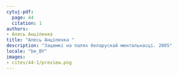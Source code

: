```yaml
---
cytuj-pdf:
  page: 44
  citation: 1
authors:
- Алесь Анціпенка 
title: "Алесь Анціпенка "
description: "Зацемкі на палях беларускай ментальнасці. 2005"
locale: "be_BY"
images:
- cites/44-1/preview.png
---
```

